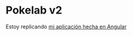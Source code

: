 # Pokelab v2

Estoy replicando [mi aplicación hecha en Angular](https://github.com/miguel-hv/poke-lab/blob/main/src/app/app.component.ts)